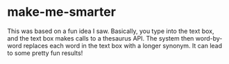 # make-me-smarter

This was based on a fun idea I saw. Basically, you type into the text box, and the text box makes calls to a thesaurus API. The system then word-by-word replaces each word in the text box with a longer synonym. It can lead to some pretty fun results!
